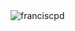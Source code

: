 <img src="https://komarev.com/ghpvc/?username=JoaoVitorLiberato=Total%20de%20visualizações&color=0e75b6&style=flat" alt="franciscpd" />

